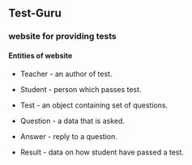 ## Test-Guru
### website for providing tests

#### Entities of website

* Teacher - an author of test.

* Student - person which passes test.

* Test - an object containing set of questions.

* Question - a data that is asked.

* Answer - reply to a question.

* Result - data on how student have passed a test.
